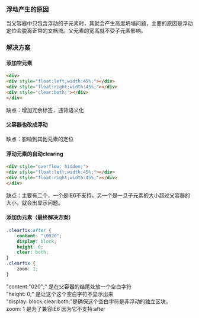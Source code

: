 ### 浮动产生的原因
当父容器中只包含浮动的子元素时，其就会产生高度坍塌问题，主要的原因是浮动定位会脱离正常的文档流。父元素的宽高就不受子元素影响。

### 解决方案

#### 添加空元素
``` html
<div>
<div style="float:left;width:45%;"></div>
<div style="float:right;width:45%;"></div>
<div style="clear:both;"></div>
</div>
```
缺点：增加冗余标签，违背语义化

#### 父容器也改成浮动

缺点：影响到其他元素的定位

#### 浮动元素的自动clearing
``` html
<div style="overflow: hidden;">
<div style="float:left;width:45%;"></div>
<div style="float:right;width:45%;"></div>
</div>
```
缺点：主要有二个，一个是IE6不支持，另一个是一旦子元素的大小超过父容器的大小，就会出显示问题。

#### 添加伪元素（最终解决方案）

``` css
.clearfix:after {
    content: "\0020";
    display: block;
    height: 0;
    clear: both;
}
.clearfix {
    zoom: 1;
}
```
"content:"020";"  是在父容器的结尾处放一个空白字符  
"height: 0;"  是让这个这个空白字符不显示出来   
"display: block;clear:both;"是确保这个空白字符是非浮动的独立区块。  
zoom: 1 是为了兼容IE6 因为它不支持:after
